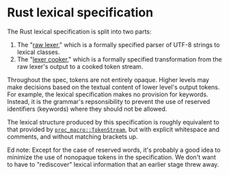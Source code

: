 # Rust lexical specification

The Rust lexical specification is split into two parts:

1. The "[raw lexer]," which is a formally specified parser of UTF-8 strings to lexical classes.
3. The "[lexer cooker]," which is a formally specified transformation from the raw lexer's output to a cooked token stream.

Throughout the spec, tokens are not entirely opaque. Higher levels may make decisions based on the
textual content of lower level's output tokens. For example, the lexical specification makes no
provision for keywords. Instead, it is the grammar's repsonsibility to prevent the use of reserved
identifiers (keywords) where they should not be allowed.

The lexical structure produced by this specification is roughly equivalent to that provided by
[`proc_macro::TokenStream`](https://doc.rust-lang.org/proc_macro/struct.TokenStream.html),
but with explicit whitespace and comments, and without matching brackets up.

Ed note: Except for the case of reserved words, it's probably a good idea to minimize
the use of nonopaque tokens in the specification. We don't want to have to "rediscover"
lexical information that an earlier stage threw away.

  [raw lexer]: ./raw.md
  [lexer cooker]: ./cooked.md
